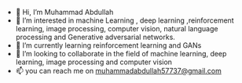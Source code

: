 - 👋 Hi, I’m Muhammad Abdullah
- 👀 I’m interested in machine Learning , deep learning ,reinforcement learning, image processing, computer vision, natural language processing and Generative adversarial networks.
- 🌱 I’m currently learning reinforcement learning and GANs
- 💞️ I’m looking to collaborate in the field of machine learning, deep learning, image processing and computer vision
- 📫 you can reach me on muhammadabdullah57737@gmail.com

